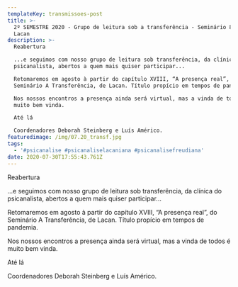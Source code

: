 ```yaml
---
templateKey: transmissoes-post
title: >-
  2º SEMESTRE 2020 - Grupo de leitura sob a transferência - Seminário 8, Jacques
  Lacan
description: >-
  Reabertura 

  ...e seguimos com nosso grupo de leitura sob transferência, da clínica do
  psicanalista, abertos a quem mais quiser participar...

  Retomaremos em agosto à partir do capítulo XVIII, “A presença real”, do
  Seminário A Transferência, de Lacan. Título propício em tempos de pandemia. 

  Nos nossos encontros a presença ainda será virtual, mas a vinda de todos é
  muito bem vinda.

  Até lá

  Coordenadores Deborah Steinberg e Luís Américo.
featuredimage: /img/07.20_transf.jpg
tags:
  - '#psicanalise #psicanaliselacaniana #psicanalisefreudiana'
date: 2020-07-30T17:55:43.761Z
---
```

Reabertura 

...e seguimos com nosso grupo de leitura sob transferência, da clínica do psicanalista, abertos a quem mais quiser participar...

Retomaremos em agosto à partir do capítulo XVIII, “A presença real”, do Seminário A Transferência, de Lacan. Título propício em tempos de pandemia. 

Nos nossos encontros a presença ainda será virtual, mas a vinda de todos é muito bem vinda.

Até lá

Coordenadores Deborah Steinberg e Luís Américo.
